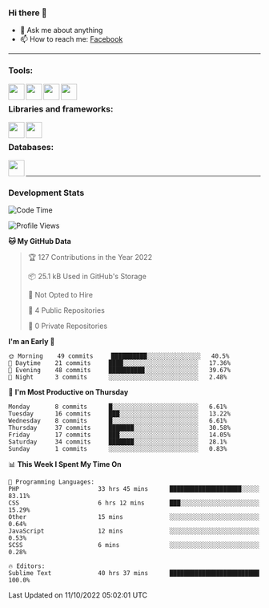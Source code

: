 ### Hi there 👋

<!-- - 🔭 I’m currently working on [huyviet] -->
- 💬 Ask me about anything
- 📫 How to reach me: [Facebook]
<!-- - ⚡ Fun fact: abc -->

---

### Tools:
<img align='left' height="32" width="32" src="https://cdn.jsdelivr.net/npm/simple-icons@4.8.0/icons/phpstorm.svg" />
<img align='left' height="32" width="32" src="https://cdn.jsdelivr.net/npm/simple-icons@4.8.0/icons/sublimetext.svg" />
<img align='left' height="32" width="32" src="https://cdn.jsdelivr.net/npm/simple-icons@4.8.0/icons/laragon.svg" />
<img align='left' height="32" width="32" src="https://cdn.jsdelivr.net/npm/simple-icons@4.8.0/icons/xampp.svg" />
<br>

### Libraries and frameworks:
<img align='left' height="32" width="32" src="https://cdn.jsdelivr.net/npm/simple-icons@4.8.0/icons/laravel.svg" />
<img align='left' height="32" width="32" src="https://cdn.jsdelivr.net/npm/simple-icons@4.8.0/icons/jquery.svg" />
<br>

### Databases:
<img align='left' height="32" width="32" src="https://cdn.jsdelivr.net/npm/simple-icons@4.8.0/icons/mysql.svg" />
<br>

---
### Development Stats
<!--START_SECTION:waka-->
![Code Time](http://img.shields.io/badge/Code%20Time-196%20hrs%208%20mins-blue)

![Profile Views](http://img.shields.io/badge/Profile%20Views-0-blue)

**🐱 My GitHub Data** 

> 🏆 127 Contributions in the Year 2022
 > 
> 📦 25.1 kB Used in GitHub's Storage 
 > 
> 🚫 Not Opted to Hire
 > 
> 📜 4 Public Repositories 
 > 
> 🔑 0 Private Repositories  
 > 
**I'm an Early 🐤** 

```text
🌞 Morning    49 commits     ██████████░░░░░░░░░░░░░░░   40.5% 
🌆 Daytime    21 commits     ████░░░░░░░░░░░░░░░░░░░░░   17.36% 
🌃 Evening    48 commits     ██████████░░░░░░░░░░░░░░░   39.67% 
🌙 Night      3 commits      ░░░░░░░░░░░░░░░░░░░░░░░░░   2.48%

```
📅 **I'm Most Productive on Thursday** 

```text
Monday       8 commits      █░░░░░░░░░░░░░░░░░░░░░░░░   6.61% 
Tuesday      16 commits     ███░░░░░░░░░░░░░░░░░░░░░░   13.22% 
Wednesday    8 commits      █░░░░░░░░░░░░░░░░░░░░░░░░   6.61% 
Thursday     37 commits     ███████░░░░░░░░░░░░░░░░░░   30.58% 
Friday       17 commits     ███░░░░░░░░░░░░░░░░░░░░░░   14.05% 
Saturday     34 commits     ███████░░░░░░░░░░░░░░░░░░   28.1% 
Sunday       1 commits      ░░░░░░░░░░░░░░░░░░░░░░░░░   0.83%

```


📊 **This Week I Spent My Time On** 

```text
💬 Programming Languages: 
PHP                      33 hrs 45 mins      ████████████████████░░░░░   83.11% 
CSS                      6 hrs 12 mins       ███░░░░░░░░░░░░░░░░░░░░░░   15.29% 
Other                    15 mins             ░░░░░░░░░░░░░░░░░░░░░░░░░   0.64% 
JavaScript               12 mins             ░░░░░░░░░░░░░░░░░░░░░░░░░   0.53% 
SCSS                     6 mins              ░░░░░░░░░░░░░░░░░░░░░░░░░   0.28%

🔥 Editors: 
Sublime Text             40 hrs 37 mins      █████████████████████████   100.0%

```


 Last Updated on 11/10/2022 05:02:01 UTC
<!--END_SECTION:waka-->

[huyviet]: https://huyviet.vn/
[Facebook]: https://www.facebook.com/profile.php?id=100075294702642
